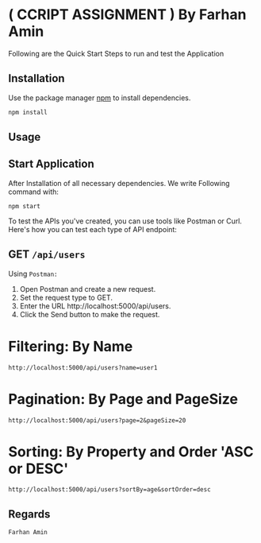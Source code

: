 # ( CCRIPT ASSIGNMENT ) By Farhan Amin

Following are the Quick Start Steps to run and test the Application

## Installation

Use the package manager [npm](https://www.npmjs.com/) to install dependencies.

```bash
npm install
```

## Usage

## Start Application
After Installation of all necessary dependencies. We write Following command with:
```
npm start
```

To test the APIs you've created, you can use tools like Postman or Curl. Here's how you can test each type of API endpoint:

## GET ``/api/users``
Using ``Postman:``
1. Open Postman and create a new request.
2. Set the request type to GET.
3. Enter the URL http://localhost:5000/api/users.
4. Click the Send button to make the request.

# Filtering: By Name
```
http://localhost:5000/api/users?name=user1
```
# Pagination: By Page and PageSize
```
http://localhost:5000/api/users?page=2&pageSize=20
```

# Sorting: By Property and Order 'ASC or DESC'
```
http://localhost:5000/api/users?sortBy=age&sortOrder=desc
```

## Regards

``Farhan Amin``